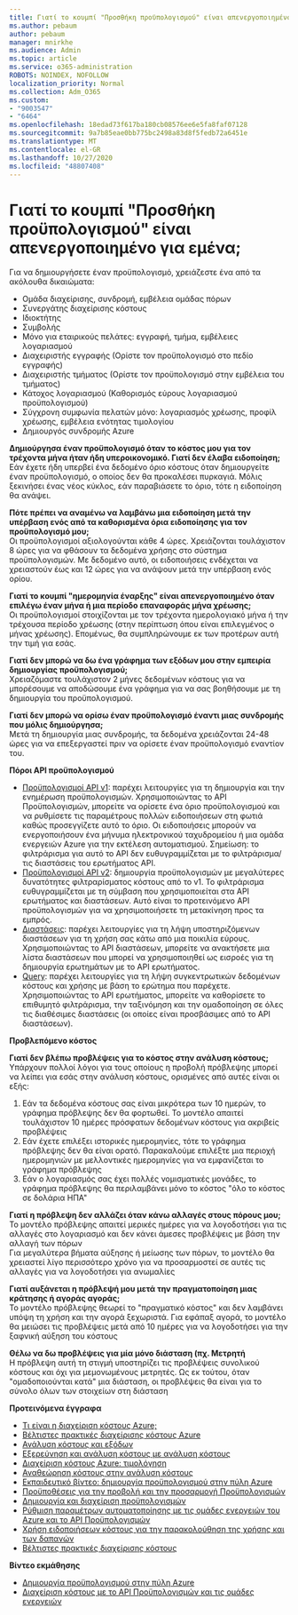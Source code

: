 ```yaml
---
title: Γιατί το κουμπί "Προσθήκη προϋπολογισμού" είναι απενεργοποιημένο για εμένα;
ms.author: pebaum
author: pebaum
manager: mnirkhe
ms.audience: Admin
ms.topic: article
ms.service: o365-administration
ROBOTS: NOINDEX, NOFOLLOW
localization_priority: Normal
ms.collection: Adm_O365
ms.custom:
- "9003547"
- "6464"
ms.openlocfilehash: 18edad73f617ba180cb08576ee6e5fa8faf07128
ms.sourcegitcommit: 9a7b85eae0bb775bc2498a83d8f5fedb72a6451e
ms.translationtype: MT
ms.contentlocale: el-GR
ms.lasthandoff: 10/27/2020
ms.locfileid: "48807408"
---
```

# <a name="why-is-the-add-budget-button-disabled-for-me"></a>Γιατί το κουμπί "Προσθήκη προϋπολογισμού" είναι απενεργοποιημένο για εμένα;

Για να δημιουργήσετε έναν προϋπολογισμό, χρειάζεστε ένα από τα ακόλουθα δικαιώματα:

- Ομάδα διαχείρισης, συνδρομή, εμβέλεια ομάδας πόρων
- Συνεργάτης διαχείρισης κόστους
- Ιδιοκτήτης
- Συμβολής
- Μόνο για εταιρικούς πελάτες: εγγραφή, τμήμα, εμβέλειες λογαριασμού
- Διαχειριστής εγγραφής (Ορίστε τον προϋπολογισμό στο πεδίο εγγραφής)
- Διαχειριστής τμήματος (Ορίστε τον προϋπολογισμό στην εμβέλεια του τμήματος)
- Κάτοχος λογαριασμού (Καθορισμός εύρους λογαριασμού προϋπολογισμού)
- Σύγχρονη συμφωνία πελατών μόνο: λογαριασμός χρέωσης, προφίλ χρέωσης, εμβέλεια ενότητας τιμολογίου
- Δημιουργός συνδρομής Azure

**Δημιούργησα έναν προϋπολογισμό όταν το κόστος μου για τον τρέχοντα μήνα ήταν ήδη υπεροικονομικό. Γιατί δεν έλαβα ειδοποίηση;**  
Εάν έχετε ήδη υπερβεί ένα δεδομένο όριο κόστους όταν δημιουργείτε έναν προϋπολογισμό, ο οποίος δεν θα προκαλέσει πυρκαγιά. Μόλις ξεκινήσει ένας νέος κύκλος, εάν παραβιάσετε το όριο, τότε η ειδοποίηση θα ανάψει.

**Πότε πρέπει να αναμένω να λαμβάνω μια ειδοποίηση μετά την υπέρβαση ενός από τα καθορισμένα όρια ειδοποίησης για τον προϋπολογισμό μου;**  
Οι προϋπολογισμοί αξιολογούνται κάθε 4 ώρες. Χρειάζονται τουλάχιστον 8 ώρες για να φθάσουν τα δεδομένα χρήσης στο σύστημα προϋπολογισμών. Με δεδομένο αυτό, οι ειδοποιήσεις ενδέχεται να χρειαστούν έως και 12 ώρες για να ανάψουν μετά την υπέρβαση ενός ορίου.

**Γιατί το κουμπί "ημερομηνία έναρξης" είναι απενεργοποιημένο όταν επιλέγω έναν μήνα ή μια περίοδο επαναφοράς μήνα χρέωσης;**  
Οι προϋπολογισμοί στοιχίζονται με τον τρέχοντα ημερολογιακό μήνα ή την τρέχουσα περίοδο χρέωσης (στην περίπτωση όπου είναι επιλεγμένος ο μήνας χρέωσης). Επομένως, θα συμπληρώνουμε εκ των προτέρων αυτή την τιμή για εσάς.

**Γιατί δεν μπορώ να δω ένα γράφημα των εξόδων μου στην εμπειρία δημιουργίας προϋπολογισμού;**  
Χρειαζόμαστε τουλάχιστον 2 μήνες δεδομένων κόστους για να μπορέσουμε να αποδώσουμε ένα γράφημα για να σας βοηθήσουμε με τη δημιουργία του προϋπολογισμού.

**Γιατί δεν μπορώ να ορίσω έναν προϋπολογισμό έναντι μιας συνδρομής που μόλις δημιούργησα;**  
Μετά τη δημιουργία μιας συνδρομής, τα δεδομένα χρειάζονται 24-48 ώρες για να επεξεργαστεί πριν να ορίσετε έναν προϋπολογισμό εναντίον του.

**Πόροι API προϋπολογισμού**

- [Προϋπολογισμοί API v1](https://docs.microsoft.com/rest/api/consumption/budgets?WT.mc_id=Portal-Microsoft_Azure_Support): παρέχει λειτουργίες για τη δημιουργία και την ενημέρωση προϋπολογισμών. Χρησιμοποιώντας το API Προϋπολογισμών, μπορείτε να ορίσετε ένα όριο προϋπολογισμού και να ρυθμίσετε τις παραμέτρους πολλών ειδοποιήσεων στη φωτιά καθώς προσεγγίζετε αυτό το όριο. Οι ειδοποιήσεις μπορούν να ενεργοποιήσουν ένα μήνυμα ηλεκτρονικού ταχυδρομείου ή μια ομάδα ενεργειών Azure για την εκτέλεση αυτοματισμού. Σημείωση: το φιλτράρισμα για αυτό το API δεν ευθυγραμμίζεται με το φιλτράρισμα/τις διαστάσεις του ερωτήματος API.
- [Προϋπολογισμοί API v2](https://github.com/Azure/azure-rest-api-specs/blob/master/specification/cost-management/resource-manager/Microsoft.CostManagement/preview/2019-04-01-preview/examples/CreateOrUpdateBudget.json): δημιουργία προϋπολογισμών με μεγαλύτερες δυνατότητες φιλτραρίσματος κόστους από το v1. Το φιλτράρισμα ευθυγραμμίζεται με τη σύμβαση που χρησιμοποιείται στα API ερωτήματος και διαστάσεων. Αυτό είναι το προτεινόμενο API προϋπολογισμών για να χρησιμοποιήσετε τη μετακίνηση προς τα εμπρός.
- [Διαστάσεις](https://docs.microsoft.com/rest/api/cost-management/dimensions?WT.mc_id=Portal-Microsoft_Azure_Support): παρέχει λειτουργίες για τη λήψη υποστηριζόμενων διαστάσεων για τη χρήση σας κάτω από μια ποικιλία εύρους. Χρησιμοποιώντας το API διαστάσεων, μπορείτε να ανακτήσετε μια λίστα διαστάσεων που μπορεί να χρησιμοποιηθεί ως εισροές για τη δημιουργία ερωτημάτων με το API ερωτήματος.
- [Query](https://docs.microsoft.com/rest/api/cost-management/query?WT.mc_id=Portal-Microsoft_Azure_Support): παρέχει λειτουργίες για τη λήψη συγκεντρωτικών δεδομένων κόστους και χρήσης με βάση το ερώτημα που παρέχετε. Χρησιμοποιώντας το API ερωτήματος, μπορείτε να καθορίσετε το επιθυμητό φιλτράρισμα, την ταξινόμηση και την ομαδοποίηση σε όλες τις διαθέσιμες διαστάσεις (οι οποίες είναι προσβάσιμες από το API διαστάσεων).

**Προβλεπόμενο κόστος**

**Γιατί δεν βλέπω προβλέψεις για το κόστος στην ανάλυση κόστους;**  
Υπάρχουν πολλοί λόγοι για τους οποίους η προβολή πρόβλεψης μπορεί να λείπει για εσάς στην ανάλυση κόστους, ορισμένες από αυτές είναι οι εξής:

1. Εάν τα δεδομένα κόστους σας είναι μικρότερα των 10 ημερών, το γράφημα πρόβλεψης δεν θα φορτωθεί. Το μοντέλο απαιτεί τουλάχιστον 10 ημέρες πρόσφατων δεδομένων κόστους για ακριβείς προβλέψεις
2. Εάν έχετε επιλέξει ιστορικές ημερομηνίες, τότε το γράφημα πρόβλεψης δεν θα είναι ορατό. Παρακαλούμε επιλέξτε μια περιοχή ημερομηνιών με μελλοντικές ημερομηνίες για να εμφανίζεται το γράφημα πρόβλεψης
3. Εάν ο λογαριασμός σας έχει πολλές νομισματικές μονάδες, το γράφημα πρόβλεψης θα περιλαμβάνει μόνο το κόστος "όλο το κόστος σε δολάρια ΗΠΑ"

**Γιατί η πρόβλεψη δεν αλλάζει όταν κάνω αλλαγές στους πόρους μου;**  
Το μοντέλο πρόβλεψης απαιτεί μερικές ημέρες για να λογοδοτήσει για τις αλλαγές στο λογαριασμό και δεν κάνει άμεσες προβλέψεις με βάση την αλλαγή των πόρων  
Για μεγαλύτερα βήματα αύξησης ή μείωσης των πόρων, το μοντέλο θα χρειαστεί λίγο περισσότερο χρόνο για να προσαρμοστεί σε αυτές τις αλλαγές για να λογοδοτήσει για ανωμαλίες

**Γιατί αυξάνεται η πρόβλεψή μου μετά την πραγματοποίηση μιας κράτησης ή αγοράς αγοράς;**  
Το μοντέλο πρόβλεψης θεωρεί το "πραγματικό κόστος" και δεν λαμβάνει υπόψη τη χρήση και την αγορά ξεχωριστά. Για εφάπαξ αγορά, το μοντέλο θα μειώσει τις προβλέψεις μετά από 10 ημέρες για να λογοδοτήσει για την ξαφνική αύξηση του κόστους

**Θέλω να δω προβλέψεις για μία μόνο διάσταση (πχ. Μετρητή**  
Η πρόβλεψη αυτή τη στιγμή υποστηρίζει τις προβλέψεις συνολικού κόστους και όχι για μεμονωμένους μετρητές. Ως εκ τούτου, όταν "ομαδοποιούνται κατά" μια διάσταση, οι προβλέψεις θα είναι για το σύνολο όλων των στοιχείων στη διάσταση

**Προτεινόμενα έγγραφα**

- [Τι είναι η διαχείριση κόστους Azure;](https://docs.microsoft.com/azure/cost-management/overview-cost-mgt?WT.mc_id=Portal-Microsoft_Azure_Support)
- [Βέλτιστες πρακτικές διαχείρισης κόστους Azure](https://docs.microsoft.com/azure/cost-management/cost-mgt-best-practices?WT.mc_id=Portal-Microsoft_Azure_Support)
- [Ανάλυση κόστους και εξόδων](https://docs.microsoft.com/azure/cost-management/quick-acm-cost-analysis?WT.mc_id=Portal-Microsoft_Azure_Support)
- [Εξερεύνηση και ανάλυση κόστους με ανάλυση κόστους](https://docs.microsoft.com/azure/cost-management/quick-acm-cost-analysis?WT.mc_id=Portal-Microsoft_Azure_Support)
- [Διαχείριση κόστους Azure: τιμολόγηση](https://azure.microsoft.com/services/cost-management/#pricing)
- [Αναθεώρηση κόστους στην ανάλυση κόστους](https://docs.microsoft.com/azure/cost-management-billing/costs/quick-acm-cost-analysis?WT.mc_id=Portal-Microsoft_Azure_Support#review-costs-in-cost-analysis)
- [Εκπαιδευτικό βίντεο: δημιουργία προϋπολογισμού στην πύλη Azure](https://www.youtube.com/watch?v=ExIVG_Gr45A&t=4s)
- [Προϋποθέσεις για την προβολή και την προσαρμογή Προϋπολογισμών](https://docs.microsoft.com/azure/cost-management-billing/costs/tutorial-acm-create-budgets?WT.mc_id=Portal-Microsoft_Azure_Support#prerequisites)
- [Δημιουργία και διαχείριση προϋπολογισμών](https://docs.microsoft.com/azure/cost-management-billing/costs/tutorial-acm-create-budgets?WT.mc_id=Portal-Microsoft_Azure_Support#create-a-budget-in-the-azure-portal)
- [Ρύθμιση παραμέτρων αυτοματοποίησης με τις ομάδες ενεργειών του Azure και το API Προϋπολογισμών](https://docs.microsoft.com/azure/cost-management/tutorial-acm-create-budgets?WT.mc_id=Portal-Microsoft_Azure_Support#trigger-an-action-group)
- [Χρήση ειδοποιήσεων κόστους για την παρακολούθηση της χρήσης και των δαπανών](https://docs.microsoft.com/azure/cost-management/cost-mgt-alerts-monitor-usage-spending?WT.mc_id=Portal-Microsoft_Azure_Support)
- [Βέλτιστες πρακτικές διαχείρισης κόστους](https://docs.microsoft.com/azure/cost-management/cost-mgt-best-practices?WT.mc_id=Portal-Microsoft_Azure_Support)  

**Βίντεο εκμάθησης**

- [Δημιουργία προϋπολογισμού στην πύλη Azure](https://go.microsoft.com/fwlink/?linkid=2146761)
- [Διαχείριση κόστους με το API Προϋπολογισμών και τις ομάδες ενεργειών](https://go.microsoft.com/fwlink/?linkid=2147038)